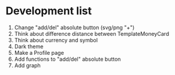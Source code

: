 # Development list

1. Change "add/del" absolute button (svg/png "+")
2. Think about difference distance between TemplateMoneyCard
3. Think about currency and symbol
4. Dark theme
5. Make a Profile page
6. Add functions to "add/del" absolute button
7. Add graph
